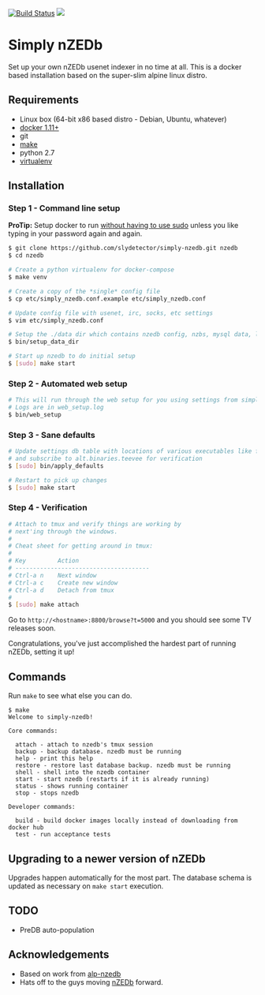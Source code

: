 [![Build Status](https://travis-ci.org/slydetector/simply-nzedb.svg?branch=master)](https://travis-ci.org/slydetector/simply-nzedb)
[![](https://img.shields.io/docker/pulls/slydetector/simply-nzedb.svg)](https://hub.docker.com/r/slydetector/simply-nzedb 'DockerHub')

# Simply nZEDb

Set up your own nZEDb usenet indexer in no time at all. 
This is a docker based installation based on the super-slim alpine linux distro.

## Requirements
- Linux box (64-bit x86 based distro - Debian, Ubuntu, whatever)
- [docker 1.11+](https://docs.docker.com/engine/installation/)
- git
- [make](http://stackoverflow.com/questions/11934997/how-to-install-make-in-ubuntu)
- python 2.7
- [virtualenv](https://virtualenv.pypa.io/en/stable/installation/)

## Installation
### Step 1 - Command line setup

**ProTip:** Setup docker to run [without having to use sudo](http://askubuntu.com/questions/477551/how-can-i-use-docker-without-sudo) unless you like typing in your password again and again.

```sh
$ git clone https://github.com/slydetector/simply-nzedb.git nzedb
$ cd nzedb

# Create a python virtualenv for docker-compose
$ make venv

# Create a copy of the *single* config file
$ cp etc/simply_nzedb.conf.example etc/simply_nzedb.conf

# Update config file with usenet, irc, socks, etc settings
$ vim etc/simply_nzedb.conf

# Setup the ./data dir which contains nzedb config, nzbs, mysql data, log files, etc
$ bin/setup_data_dir

# Start up nzedb to do initial setup
$ [sudo] make start 
```

### Step 2 - Automated web setup
```sh
# This will run through the web setup for you using settings from simply_nzedb.conf.
# Logs are in web_setup.log
$ bin/web_setup
```

### Step 3 - Sane defaults
```sh
# Update settings db table with locations of various executables like ffmpeg, mediainfo, etc
# and subscribe to alt.binaries.teevee for verification
$ [sudo] bin/apply_defaults

# Restart to pick up changes
$ [sudo] make start
```

### Step 4 - Verification
```sh
# Attach to tmux and verify things are working by
# next'ing through the windows.
#
# Cheat sheet for getting around in tmux:
#
# Key         Action
# --------------------------------------
# Ctrl-a n    Next window
# Ctrl-a c    Create new window
# Ctrl-a d    Detach from tmux
# 
$ [sudo] make attach
```
Go to ```http://<hostname>:8800/browse?t=5000``` and you should see some TV releases soon.

Congratulations, you've just accomplished the hardest part of running nZEDb, setting it up!

## Commands
Run ``make`` to see what else you can do.

```
$ make 
Welcome to simply-nzedb!

Core commands:

  attach - attach to nzedb's tmux session
  backup - backup database. nzedb must be running
  help - print this help
  restore - restore last database backup. nzedb must be running
  shell - shell into the nzedb container
  start - start nzedb (restarts if it is already running)
  status - shows running container
  stop - stops nzedb

Developer commands:

  build - build docker images locally instead of downloading from docker hub
  test - run acceptance tests
```

## Upgrading to a newer version of nZEDb
Upgrades happen automatically for the most part. The database schema is updated as necessary on ```make start``` execution.

## TODO
- PreDB auto-population

## Acknowledgements
- Based on work from [alp-nzedb](https://github.com/MichaelLindsey/alp-nzedb)
- Hats off to the guys moving [nZEDb](https://nzedb.github.io/) forward.

